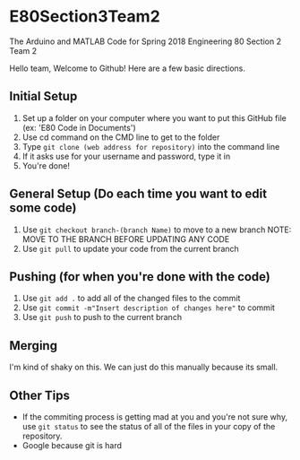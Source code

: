 # E80Section3Team2
The Arduino and MATLAB Code for Spring 2018 Engineering 80 Section 2 Team 2

Hello team,
Welcome to Github! Here are a few basic directions.

## Initial Setup
1. Set up a folder on your computer where you want to put this GitHub file (ex: 'E80 Code in Documents')
2. Use cd command on the CMD line to get to the folder
3. Type `git clone (web address for repository)` into the command line
4. If it asks use for your username and password, type it in
5. You're done!

## General Setup (Do each time you want to edit some code)
1. Use `git checkout branch-(branch Name)` to move to a new branch
   NOTE: MOVE TO THE BRANCH BEFORE UPDATING ANY CODE
2. Use `git pull` to update your code from the current branch

## Pushing (for when you're done with the code)
1. Use `git add .` to add all of the changed files to the commit
2. Use `git commit -m"Insert description of changes here"` to commit
3. Use `git push` to push to the current branch

## Merging
I'm kind of shaky on this. We can just do this manually because its small.

## Other Tips
- If the commiting process is getting mad at you and you're not sure why, use `git status` to see the status of all of the files in your copy of the repository.
- Google because git is hard
